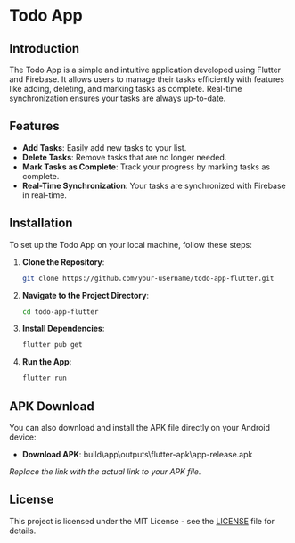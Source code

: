# Todo App

## Introduction

The Todo App is a simple and intuitive application developed using Flutter and Firebase. It allows users to manage their tasks efficiently with features like adding, deleting, and marking tasks as complete. Real-time synchronization ensures your tasks are always up-to-date.

## Features

- **Add Tasks**: Easily add new tasks to your list.
- **Delete Tasks**: Remove tasks that are no longer needed.
- **Mark Tasks as Complete**: Track your progress by marking tasks as complete.
- **Real-Time Synchronization**: Your tasks are synchronized with Firebase in real-time.

## Installation

To set up the Todo App on your local machine, follow these steps:

1. **Clone the Repository**:
    ```bash
    git clone https://github.com/your-username/todo-app-flutter.git
    ```

2. **Navigate to the Project Directory**:
    ```bash
    cd todo-app-flutter
    ```

3. **Install Dependencies**:
    ```bash
    flutter pub get
    ```

4. **Run the App**:
    ```bash
    flutter run
    ```

## APK Download

You can also download and install the APK file directly on your Android device:

- **Download APK**: build\app\outputs\flutter-apk\app-release.apk

*Replace the link with the actual link to your APK file.*

## License

This project is licensed under the MIT License - see the [LICENSE](LICENSE) file for details.

